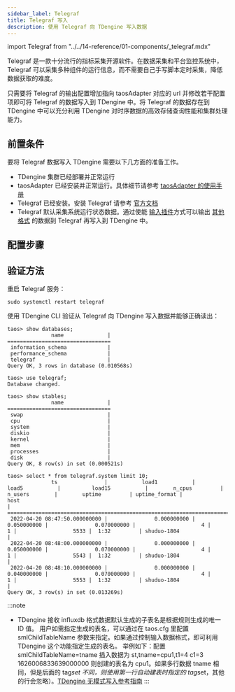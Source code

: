 ```yaml
---
sidebar_label: Telegraf
title: Telegraf 写入
description: 使用 Telegraf 向 TDengine 写入数据
---
```


import Telegraf from "../../14-reference/01-components/_telegraf.mdx"

Telegraf 是一款十分流行的指标采集开源软件。在数据采集和平台监控系统中，Telegraf 可以采集多种组件的运行信息，而不需要自己手写脚本定时采集，降低数据获取的难度。

只需要将 Telegraf 的输出配置增加指向 taosAdapter 对应的 url 并修改若干配置项即可将 Telegraf 的数据写入到 TDengine 中。将 Telegraf 的数据存在到 TDengine 中可以充分利用 TDengine 对时序数据的高效存储查询性能和集群处理能力。

## 前置条件

要将 Telegraf 数据写入 TDengine 需要以下几方面的准备工作。
- TDengine 集群已经部署并正常运行
- taosAdapter 已经安装并正常运行。具体细节请参考 [taosAdapter 的使用手册](../../../reference/components/taosadapter)
- Telegraf 已经安装。安装 Telegraf 请参考 [官方文档](https://docs.influxdata.com/telegraf/v1.22/install/)
- Telegraf 默认采集系统运行状态数据。通过使能 [输入插件](https://docs.influxdata.com/telegraf/v1.22/plugins/)方式可以输出 [其他格式](https://docs.influxdata.com/telegraf/v1.24/data_formats/input/) 的数据到 Telegraf 再写入到 TDengine 中。

## 配置步骤
<Telegraf />

## 验证方法

重启 Telegraf 服务：

```
sudo systemctl restart telegraf
```

使用 TDengine CLI 验证从 Telegraf 向 TDengine 写入数据并能够正确读出：

```
taos> show databases;
              name              |
=================================
 information_schema             |
 performance_schema             |
 telegraf                       |
Query OK, 3 rows in database (0.010568s)

taos> use telegraf;
Database changed.

taos> show stables;
              name              |
=================================
 swap                           |
 cpu                            |
 system                         |
 diskio                         |
 kernel                         |
 mem                            |
 processes                      |
 disk                           |
Query OK, 8 row(s) in set (0.000521s)

taos> select * from telegraf.system limit 10;
              ts               |           load1           |           load5           |          load15           |        n_cpus         |        n_users        |        uptime         | uptime_format |              host
|
=============================================================================================================================================================================================================================================
 2022-04-20 08:47:50.000000000 |               0.000000000 |               0.050000000 |               0.070000000 |                     4 |                     1 |                  5533 |  1:32         | shuduo-1804
|
 2022-04-20 08:48:00.000000000 |               0.000000000 |               0.050000000 |               0.070000000 |                     4 |                     1 |                  5543 |  1:32         | shuduo-1804
|
 2022-04-20 08:48:10.000000000 |               0.000000000 |               0.040000000 |               0.070000000 |                     4 |                     1 |                  5553 |  1:32         | shuduo-1804
|
Query OK, 3 row(s) in set (0.013269s)
```

:::note

- TDengine 接收 influxdb 格式数据默认生成的子表名是根据规则生成的唯一 ID 值。
用户如需指定生成的表名，可以通过在 taos.cfg 里配置 smlChildTableName 参数来指定。如果通过控制输入数据格式，即可利用 TDengine 这个功能指定生成的表名。
举例如下：配置 smlChildTableName=tname 插入数据为 st,tname=cpu1,t1=4 c1=3 1626006833639000000 则创建的表名为 cpu1。如果多行数据 tname 相同，但是后面的 tag*set 不同，则使用第一行自动建表时指定的 tag*set，其他的行会忽略）。[TDengine 无模式写入参考指南](../../../develop/schemaless)
:::

